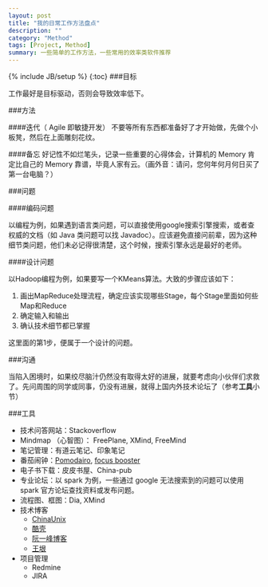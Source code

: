 ```yaml
---
layout: post
title: "我的日常工作方法盘点"
description: ""
category: "Method"
tags: [Project, Method]
summary: 一些简单的工作方法，一些常用的效率类软件推荐
---
```

{% include JB/setup %}
{:toc}
###目标

工作最好是目标驱动，否则会导致效率低下。


###方法

####迭代（ Agile 即敏捷开发）
不要等所有东西都准备好了才开始做，先做个小板凳，然后在上面雕刻花纹。

####备忘
好记性不如烂笔头，记录一些重要的心得体会，计算机的 Memory 肯定比自己的 Memory 靠谱，毕竟人家有云。（画外音：请问，您何年何月何日买了第一台电脑？）

###问题

####编码问题

以编程为例，如果遇到语言类问题，可以直接使用google搜索引擎搜索，或者查权威的文档（如 Java 类问题可以找 Javadoc）。应该避免直接问前辈，因为这种细节类问题，他们未必记得很清楚，这个时候，搜索引擎永远是最好的老师。

####设计问题

以Hadoop编程为例，如果要写一个KMeans算法。大致的步骤应该如下：

1. 画出MapReduce处理流程，确定应该实现哪些Stage，每个Stage里面如何些Map和Reduce
2. 确定输入和输出
3. 确认技术细节都已掌握

这里面的第1步，便属于一个设计的问题。

###沟通

当陷入困境时，如果绞尽脑汁仍然没有取得太好的进展，就要考虑向小伙伴们求救了。先问周围的同学或同事，仍没有进展，就得上国内外技术论坛了（参考**工具**小节）

###工具

* 技术问答网站：Stackoverflow
* Mindmap （心智图）： FreePlane, XMind, FreeMind
* 笔记管理：有道云笔记、印象笔记
* 番茄闹钟：[Pomodairo](http://code.google.com/p/pomodairo), [focus booster](http://www.focusboosterapp.com)
* 电子书下载：皮皮书屋、China-pub
* 专业论坛：以 spark 为例，一些通过 google 无法搜索到的问题可以使用 spark 官方论坛查找资料或发布问题。
* 流程图、框图：Dia, XMind
* 技术博客
  - [ChinaUnix](http://blog.chinaunix.net/)
  - [酷壳](http://coolshell.cn/)
  - [阮一峰博客](http://www.ruanyifeng.com/blog/)
  - [王垠](http://yinwang.org)
* 项目管理
  - Redmine
  - JIRA
